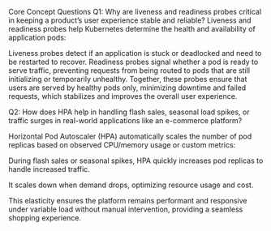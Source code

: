 Core Concept Questions
Q1: Why are liveness and readiness probes critical in keeping a product’s user experience stable and reliable? Liveness and readiness probes help Kubernetes determine the health and availability of application pods:

Liveness probes detect if an application is stuck or deadlocked and need to be restarted to recover.
Readiness probes signal whether a pod is ready to serve traffic, preventing requests from being routed to pods that are still initializing or temporarily unhealthy.
Together, these probes ensure that users are served by healthy pods only, minimizing downtime and failed requests, which stabilizes and improves the overall user experience.

Q2: How does HPA help in handling flash sales, seasonal load spikes, or traffic surges in real-world applications like an e-commerce platform?

Horizontal Pod Autoscaler (HPA) automatically scales the number of pod replicas based on observed CPU/memory usage or custom metrics:

During flash sales or seasonal spikes, HPA quickly increases pod replicas to handle increased traffic.

It scales down when demand drops, optimizing resource usage and cost.

This elasticity ensures the platform remains performant and responsive under variable load without manual intervention, providing a seamless shopping experience.